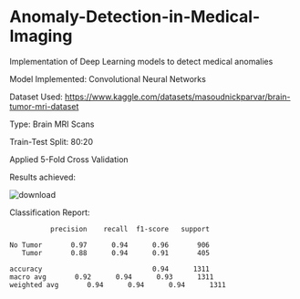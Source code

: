 # Anomaly-Detection-in-Medical-Imaging
Implementation of Deep Learning models to detect medical anomalies

Model Implemented: Convolutional Neural Networks

Dataset Used: https://www.kaggle.com/datasets/masoudnickparvar/brain-tumor-mri-dataset

Type: Brain MRI Scans

Train-Test Split: 80:20

Applied 5-Fold Cross Validation

Results achieved:

![download](https://github.com/user-attachments/assets/85169ac6-bb98-458d-b9f9-8a21d561c3cb)

Classification Report:

              precision    recall  f1-score   support

    No Tumor       0.97      0.94      0.96       906
       Tumor       0.88      0.94      0.91       405

    accuracy                           0.94      1311
    macro avg       0.92      0.94      0.93      1311
    weighted avg       0.94      0.94      0.94      1311
